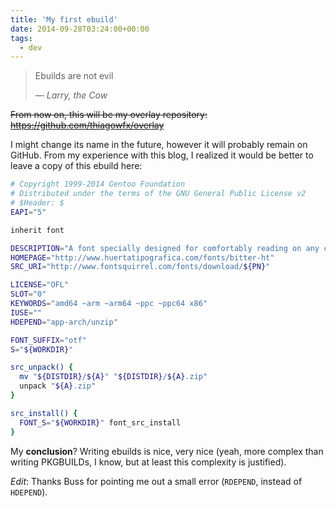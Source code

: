 ```yaml
---
title: 'My first ebuild'
date: 2014-09-28T03:24:00+00:00
tags:
  - dev
---
```


> Ebuilds are not evil
>
> — _Larry, the Cow_

~~From now on, this will be my overlay repository: https://github.com/thiagowfx/overlay~~

I might change its name in the future, however it will probably remain on GitHub. From my experience with this blog, I realized it would be better to leave a copy of this ebuild here:

```bash
# Copyright 1999-2014 Gentoo Foundation
# Distributed under the terms of the GNU General Public License v2
# $Header: $
EAPI="5"

inherit font

DESCRIPTION="A font specially designed for comfortably reading on any computer or device"
HOMEPAGE="http://www.huertatipografica.com/fonts/bitter-ht"
SRC_URI="http://www.fontsquirrel.com/fonts/download/${PN}"

LICENSE="OFL"
SLOT="0"
KEYWORDS="amd64 ~arm ~arm64 ~ppc ~ppc64 x86"
IUSE=""
HDEPEND="app-arch/unzip"

FONT_SUFFIX="otf"
S="${WORKDIR}"

src_unpack() {
  mv "${DISTDIR}/${A}" "${DISTDIR}/${A}.zip"
  unpack "${A}.zip"
}

src_install() {
  FONT_S="${WORKDIR}" font_src_install
}
```

My **conclusion**? Writing ebuilds is nice, very nice (yeah, more complex than writing PKGBUILDs, I know, but at least this complexity is justified).

_Edit_: Thanks Buss for pointing me out a small  error (`RDEPEND`, instead of `HDEPEND`).
